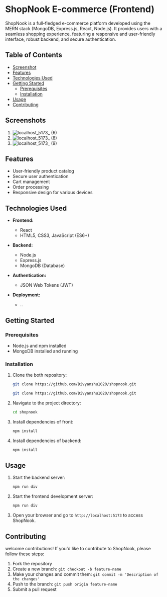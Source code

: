 # ShopNook E-commerce (Frontend)
ShopNook is a full-fledged e-commerce platform developed using the MERN stack (MongoDB, Express.js, React, Node.js). It provides users with a seamless shopping experience, featuring a responsive and user-friendly interface, robust backend, and secure authentication.

## Table of Contents
- [Screenshot ](#screenshots)
- [Features](#features)
- [Technologies Used](#technologies-used)
- [Getting Started](#getting-started)
  - [Prerequisites](#prerequisites)
  - [Installation](#installation)
- [Usage](#usage)
- [Contributing](#contributing)


## Screenshots 
1. ![localhost_5173_ (6)](https://github.com/Divyanshu1020/ShopNook/assets/97149795/d5a954df-7903-439c-b6d8-e5c81e9ab9d0)
2. ![localhost_5173_ (8)](https://github.com/Divyanshu1020/ShopNook/assets/97149795/45f61eb4-c134-44a3-9ad4-7d66e36a90b9)
3. ![localhost_5173_ (9)](https://github.com/Divyanshu1020/ShopNook/assets/97149795/e59aecb9-03b9-44ec-ae39-219b88b6d4b2)

## Features
- User-friendly product catalog
- Secure user authentication
- Cart management
- Order processing
- Responsive design for various devices

## Technologies Used
- **Frontend:**
  - React
  - HTML5, CSS3, JavaScript (ES6+)

- **Backend:**
  - Node.js
  - Express.js
  - MongoDB (Database)

- **Authentication:**
  - JSON Web Tokens (JWT)

- **Deployment:**
  - ..

## Getting Started

### Prerequisites
- Node.js and npm installed
- MongoDB installed and running

### Installation
1. Clone the both repository:
   ```bash
   git clone https://github.com/Divyanshu1020/shopnook.git
   ```
    ```bash
   git clone https://github.com/Divyanshu1020/shopnook.git
   ```

2. Navigate to the project directory:
   ```bash
   cd shopnook
   ```

3. Install dependencies of front:
   ```bash
   npm install
   ```
4. Install dependencies of backend:
   ```bash
   npm install
   ```

## Usage
1. Start the backend server:
   ```bash
   npm run div
   ```

2. Start the frontend development server:
   ```bash
   npm run div
   ```

3. Open your browser and go to `http://localhost:5173` to access ShopNook.

## Contributing
welcome contributions! If you'd like to contribute to ShopNook, please follow these steps:
1. Fork the repository
2. Create a new branch: `git checkout -b feature-name`
3. Make your changes and commit them: `git commit -m 'Description of the changes'`
4. Push to the branch: `git push origin feature-name`
5. Submit a pull request

